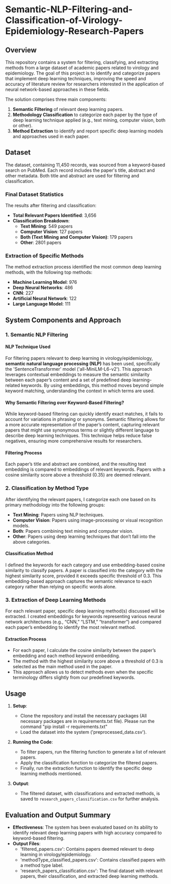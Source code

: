 # Semantic-NLP-Filtering-and-Classification-of-Virology-Epidemiology-Research-Papers

## Overview

This repository contains a system for filtering, classifying, and extracting methods from a large dataset of academic papers related to virology and epidemiology. The goal of this project is to identify and categorize papers that implement deep learning techniques, improving the speed and accuracy of literature review for researchers interested in the application of neural network-based approaches in these fields.

The solution comprises three main components:
1. **Semantic Filtering** of relevant deep learning papers.
2. **Methodology Classification** to categorize each paper by the type of deep learning technique applied (e.g., text mining, computer vision, both or other).
3. **Method Extraction** to identify and report specific deep learning models and approaches used in each paper.

## Dataset

The dataset, containing 11,450 records, was sourced from a keyword-based search on PubMed. Each record includes the paper's title, abstract and other metadata. Both title and abstract are used for filtering and classification.

### Final Dataset Statistics

The results after filtering and classification:

- **Total Relevant Papers Identified**: 3,656
- **Classification Breakdown**:
  - **Text Mining**: 549 papers
  - **Computer Vision**: 127 papers
  - **Both (Text Mining and Computer Vision)**: 179 papers
  - **Other**: 2801 papers

### Extraction of Specific Methods

The method extraction process identified the most common deep learning methods, with the following top methods:

- **Machine Learning Model**: 976
- **Deep Neural Networks**: 486
- **CNN**: 227
- **Artificial Neural Network**: 122
- **Large Language Model**: 111

## System Components and Approach

### 1. Semantic NLP Filtering

#### NLP Technique Used
For filtering papers relevant to deep learning in virology/epidemiology, **semantic natural language processing (NLP)** has been used, specifically the 'SentenceTransformer' model ('all-MiniLM-L6-v2'). This approach leverages contextual embeddings to measure the semantic similarity between each paper’s content and a set of predefined deep learning-related keywords. By using embeddings, this method moves beyond simple keyword matching, understanding the context in which terms are used.

#### Why Semantic Filtering over Keyword-Based Filtering?
While keyword-based filtering can quickly identify exact matches, it fails to account for variations in phrasing or synonyms. Semantic filtering allows for a more accurate representation of the paper’s content, capturing relevant papers that might use synonymous terms or slightly different language to describe deep learning techniques. This technique helps reduce false negatives, ensuring more comprehensive results for researchers.

#### Filtering Process
Each paper’s title and abstract are combined, and the resulting text embedding is compared to embeddings of relevant keywords. Papers with a cosine similarity score above a threshold (0.35) are deemed relevant.

### 2. Classification by Method Type

After identifying the relevant papers, I categorize each one based on its primary methodology into the following groups:

- **Text Mining**: Papers using NLP techniques.
- **Computer Vision**: Papers using image-processing or visual recognition models.
- **Both**: Papers combining text mining and computer vision.
- **Other**: Papers using deep learning techniques that don’t fall into the above categories.

#### Classification Method
I defined the keywords for each category and use embedding-based cosine similarity to classify papers. A paper is classified into the category with the highest similarity score, provided it exceeds specific threshold of 0.3. This embedding-based approach captures the semantic relevance to each category rather than relying on specific words alone.

### 3. Extraction of Deep Learning Methods

For each relevant paper, specific deep learning method(s) discussed will be extracted. I created embeddings for keywords representing various neural network architectures (e.g., “CNN,” “LSTM,” “transformer”) and compared each paper’s embedding to identify the most relevant method.

#### Extraction Process
- For each paper, I calculate the cosine similarity between the paper’s embedding and each method keyword embedding.
- The method with the highest similarity score above a threshold of 0.3 is selected as the main method used in the paper.
- This approach allows us to detect methods even when the specific terminology differs slightly from our predefined keywords.

## Usage

1. **Setup**:
   - Clone the repository and install the necessary packages (All necessary packages are in requirements.txt file). Please run the command "pip install -r requirements.txt"
   - Load the dataset into the system ('preprocessed_data.csv').

2. **Running the Code**:
   - To filter papers, run the filtering function to generate a list of relevant papers.
   - Apply the classification function to categorize the filtered papers.
   - Finally, run the extraction function to identify the specific deep learning methods mentioned.

3. **Output**:
   - The filtered dataset, with classifications and extracted methods, is saved to `research_papers_classification.csv` for further analysis.

## Evaluation and Output Summary

- **Effectiveness**: The system has been evaluated based on its ability to identify relevant deep learning papers with high accuracy compared to keyword-based filtering.
- **Output Files**:
  - 'filtered_papers.csv': Contains papers deemed relevant to deep learning in virology/epidemiology.
  - 'methodType_classified_papers.csv': Contains classified papers with a method type label.
  - 'research_papers_classification.csv': The final dataset with relevant papers, their classification, and extracted deep learning methods.

